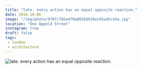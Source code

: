 ```yaml
---
title: "late. every action has an equal opposite reaction."
date: 2016-10-06
image: "/img/photo/978fc7bba478a802b8636ec65ad5c43a.jpg"
location: "One Appold Street"
instagram: true
draft: false
tags:
 - london
 - architecture
---
```


![late. every action has an equal opposite reaction.](/img/photo/978fc7bba478a802b8636ec65ad5c43a.jpg)
